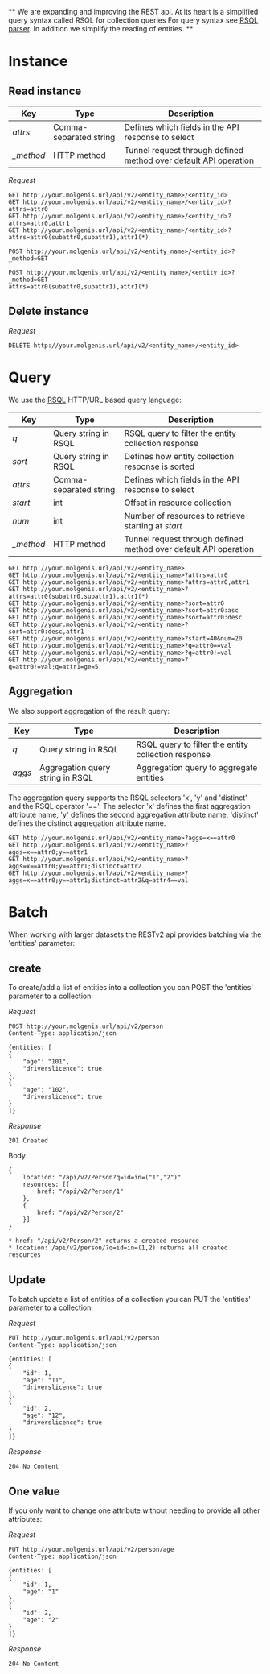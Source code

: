 **
We are expanding and improving the REST api. At its heart is a simplified query syntax called RSQL for collection queries
For query syntax see [RSQL parser](https://github.com/jirutka/rsql-parser). In addition we simplify the reading of entities.
**

# Instance

## Read instance
Key | Type | Description
--- | --- | ---
*attrs* | Comma-separated string | Defines which fields in the API response to select
*_method* | HTTP method | Tunnel request through defined method over default API operation

*Request*
```
GET http://your.molgenis.url/api/v2/<entity_name>/<entity_id>
GET http://your.molgenis.url/api/v2/<entity_name>/<entity_id>?attrs=attr0
GET http://your.molgenis.url/api/v2/<entity_name>/<entity_id>?attrs=attr0,attr1
GET http://your.molgenis.url/api/v2/<entity_name>/<entity_id>?attrs=attr0(subattr0,subattr1),attr1(*)
```
```
POST http://your.molgenis.url/api/v2/<entity_name>/<entity_id>?_method=GET
```
```
POST http://your.molgenis.url/api/v2/<entity_name>/<entity_id>?_method=GET
attrs=attr0(subattr0,subattr1),attr1(*)
```

## Delete instance

*Request*
```
DELETE http://your.molgenis.url/api/v2/<entity_name>/<entity_id>
```

# Query

We use the [RSQL](https://github.com/jirutka/rsql-parser) HTTP/URL based query language:

Key | Type | Description
--- | --- | ---
*q* | Query string in RSQL | RSQL query to filter the entity collection response
*sort* | Query string in RSQL | Defines how entity collection response is sorted
*attrs* | Comma-separated string | Defines which fields in the API response to select
*start* | int | Offset in resource collection
*num* | int | Number of resources to retrieve starting at *start*
*_method* | HTTP method | Tunnel request through defined method over default API operation

```
GET http://your.molgenis.url/api/v2/<entity_name>
GET http://your.molgenis.url/api/v2/<entity_name>?attrs=attr0
GET http://your.molgenis.url/api/v2/<entity_name>?attrs=attr0,attr1
GET http://your.molgenis.url/api/v2/<entity_name>?attrs=attr0(subattr0,subattr1),attr1(*)
GET http://your.molgenis.url/api/v2/<entity_name>?sort=attr0
GET http://your.molgenis.url/api/v2/<entity_name>?sort=attr0:asc
GET http://your.molgenis.url/api/v2/<entity_name>?sort=attr0:desc
GET http://your.molgenis.url/api/v2/<entity_name>?sort=attr0:desc,attr1
GET http://your.molgenis.url/api/v2/<entity_name>?start=40&num=20
GET http://your.molgenis.url/api/v2/<entity_name>?q=attr0==val
GET http://your.molgenis.url/api/v2/<entity_name>?q=attr0!=val
GET http://your.molgenis.url/api/v2/<entity_name>?q=attr0!=val;q=attr1=ge=5
```

## Aggregation

We also support aggregation of the result query:

Key | Type | Description
--- | --- | ---
*q* | Query string in RSQL | RSQL query to filter the entity collection response
*aggs* | Aggregation query string in RSQL | Aggregation query to aggregate entities

The aggregation query supports the RSQL selectors 'x', 'y' and 'distinct' and the RSQL operator '=='. The selector 'x' defines the first aggregation attribute name, 'y' defines the second aggregation attribute name, 'distinct' defines the distinct aggregation attribute name.

```
GET http://your.molgenis.url/api/v2/<entity_name>?aggs=x==attr0
GET http://your.molgenis.url/api/v2/<entity_name>?aggs=x==attr0;y==attr1
GET http://your.molgenis.url/api/v2/<entity_name>?aggs=x==attr0;y==attr1;distinct=attr2
GET http://your.molgenis.url/api/v2/<entity_name>?aggs=x==attr0;y==attr1;distinct=attr2&q=attr4==val
```

# Batch 

When working with larger datasets the RESTv2 api provides batching via the 'entities' parameter:

## create

To create/add a list of entities into a collection you can POST the 'entities' parameter to a collection:

*Request*
```
POST http://your.molgenis.url/api/v2/person
Content-Type: application/json

{entities: [
{
    "age": "101",
    "driverslicence": true
},
{
    "age": "102",
    "driverslicence": true
}
]}

```
*Response*
```
201 Created

```
Body
```
{
    location: "/api/v2/Person?q=id=in=("1","2")"
    resources: [{
        href: "/api/v2/Person/1"
    },
    {
        href: "/api/v2/Person/2"
    }]
}

* href: "/api/v2/Person/2" returns a created resource
* location: /api/v2/person/?q=id=in=(1,2) returns all created resources
```
## Update

To batch update a list of entities of a collection you can PUT the 'entities' parameter to a collection:

*Request*
```
PUT http://your.molgenis.url/api/v2/person
Content-Type: application/json

{entities: [
{
    "id": 1,
    "age": "11",
    "driverslicence": true
},
{
    "id": 2,
    "age": "12",
    "driverslicence": true
}
]}

```
*Response*
```
204 No Content
```

## One value

If you only want to change one attribute without needing to provide all other attributes:

*Request*
```
PUT http://your.molgenis.url/api/v2/person/age
Content-Type: application/json

{entities: [
{
    "id": 1,
    "age": "1"
},
{
    "id": 2,
    "age": "2"
}
]}
```
*Response*
```
204 No Content
```